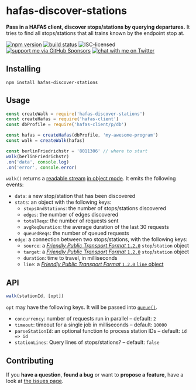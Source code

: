 # hafas-discover-stations

**Pass in a HAFAS client, discover stops/stations by querying departures.** It tries to find all stops/stations that all trains known by the endpoint stop at.

[![npm version](https://img.shields.io/npm/v/hafas-discover-stations.svg)](https://www.npmjs.com/package/hafas-discover-stations)
[![build status](https://img.shields.io/travis/derhuerst/hafas-discover-stations.svg)](https://travis-ci.org/derhuerst/hafas-discover-stations)
![ISC-licensed](https://img.shields.io/github/license/derhuerst/hafas-discover-stations.svg)
[![support me via GitHub Sponsors](https://img.shields.io/badge/support%20me-donate-fa7664.svg)](https://github.com/sponsors/derhuerst)
[![chat with me on Twitter](https://img.shields.io/badge/chat%20with%20me-on%20Twitter-1da1f2.svg)](https://twitter.com/derhuerst)


## Installing

```shell
npm install hafas-discover-stations
```


## Usage

```js
const createWalk = require('hafas-discover-stations')
const createHafas = require('hafas-client')
const dbProfile = require('hafas-client/p/db')

const hafas = createHafas(dbProfile, 'my-awesome-program')
const walk = createWalk(hafas)

const berlinFriedrichstr = '8011306' // where to start
walk(berlinFriedrichstr)
.on('data', console.log)
.on('error', console.error)
```

`walk()` returns a [readable stream](http://nodejs.org/api/stream.html#stream_class_stream_readable) [in object mode](https://nodejs.org/api/stream.html#stream_object_mode). It emits the following events:

- `data`: a new stop/station that has been discovered
- `stats`: an object with the following keys:
	- `stopsAndStations`: the number of stops/stations discovered
	- `edges`: the number of edges discovered
	- `totalReqs`: the number of requests sent
	- `avgReqDuration`: the average duration of the last 30 requests
	- `queuedReqs`: the number of queued requests
- `edge`: a connection between two stops/stations, with the following keys:
	- `source`: a [*Friendly Public Transport Format* `1.2.0`](https://github.com/public-transport/friendly-public-transport-format/blob/1.2.0/spec/readme.md) `stop`/`station` object
	- `target`: a [*Friendly Public Transport Format* `1.2.0`](https://github.com/public-transport/friendly-public-transport-format/blob/1.2.0/spec/readme.md) `stop`/`station` object
	- `duration`: time to travel, in milliseconds
	- `line`: a [*Friendly Public Transport Format* `1.2.0` `line` object](https://github.com/public-transport/friendly-public-transport-format/blob/1.2.0/spec/readme.md#line)


## API

```js
walk(stationId, [opt])
```

`opt` may have the following keys. It will be passed into [`queue()`](https://github.com/jessetane/queue#constructor).

- `concurrency`: number of requests run in parallel – default: `2`
- `timeout`: timeout for a single job in milliseconds – default: `10000`
- `parseStationId`: an optional function to process station IDs – default: `id => id`
- `stationLines`: Query lines of stops/stations? – default: `false`


## Contributing

If you **have a question**, **found a bug** or want to **propose a feature**, have a look at [the issues page](https://github.com/derhuerst/hafas-discover-stations/issues).
